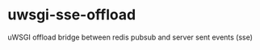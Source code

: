 uwsgi-sse-offload
=================

uWSGI offload bridge between redis pubsub and server sent events (sse)
